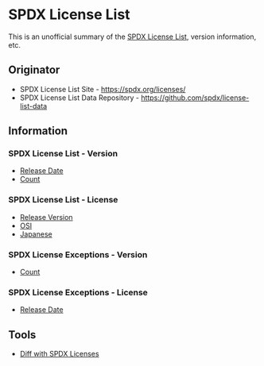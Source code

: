 # SPDX License List

This is an unofficial summary of the [SPDX License List](https://spdx.org/licenses/), version information, etc.

## Originator

- SPDX License List Site - <https://spdx.org/licenses/>
- SPDX License List Data Repository - <https://github.com/spdx/license-list-data>

## Information

### SPDX License List - Version

- [Release Date](spdx-license-list-version-release-date.md)
- [Count](spdx-license-list-version-count.md)

### SPDX License List - License

- [Release Version](spdx-license-list-license-release-version.md)
- [OSI](spdx-license-list-license-osi.md)
- [Japanese](spdx-license-list-license-japanese.md)

### SPDX License Exceptions - Version

- [Count](spdx-license-exceptions-version-count.md)

### SPDX License Exceptions - License

- [Release Date](spdx-license-exceptions-license-release-version.md)

## Tools

- [Diff with SPDX Licenses](https://coky-t.github.io/js-parts/js.html/Test_StrArrayDiff3_SpdxLicenseText.js.html)
